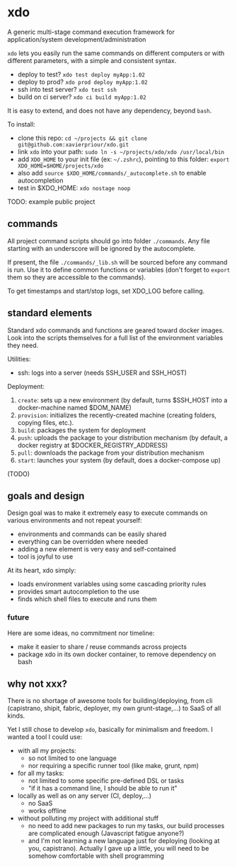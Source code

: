 # xdo
A generic multi-stage command execution framework for application/system development/administration

`xdo` lets you easily run the same commands on different computers or with different parameters,
with a simple and consistent syntax.

- deploy to test? `xdo test deploy myApp:1.02`
- deploy to prod? `xdo prod deploy myApp:1.02`
- ssh into test server? `xdo test ssh`
- build on ci server? `xdo ci build myApp:1.02`

It is easy to extend, and does not have any dependency, beyond `bash`.

To install:

- clone this repo: `cd ~/projects && git clone git@github.com:xavierpriour/xdo.git`
- link `xdo` into your path: `sudo ln -s ~/projects/xdo/xdo /usr/local/bin` 
- add `XDO_HOME` to your init file (ex: `~/.zshrc`), pointing to this folder: `export XDO_HOME=$HOME/projects/xdo`
- also add `source $XDO_HOME/commands/_autocomplete.sh` to enable autocompletion
- test in $XDO_HOME: `xdo nostage noop`

TODO: example public project

## commands

All project command scripts should go into folder `./commands`.
Any file starting with an underscore will be ignored by the autocomplete.

If present, the file `./commands/_lib.sh` will be sourced before any command is run.
Use it to define common functions or variables
(don't forget to `export` them so they are accessible to the commands).

To get timestamps and start/stop logs, set XDO_LOG before calling.

## standard elements

Standard xdo commands and functions are geared toward docker images.
Look into the scripts themselves for a full list of the environment variables they need.

Utilities:

- ssh: logs into a server (needs SSH_USER and SSH_HOST)

Deployment:

1. `create`: sets up a new environment (by default, turns $SSH_HOST into a docker-machine named $DOM_NAME)
1. `provision`: initializes the recently-created machine (creating folders, copying files, etc.).
1. `build`: packages the system for deployment
1. `push`: uploads the package to your distribution mechanism (by default, a docker registry at $DOCKER_REGISTRY_ADDRESS)
1. `pull`: downloads the package from your distribution mechanism
1. `start`: launches your system (by default, does a docker-compose up)

(TODO)

## goals and design

Design goal was to make it extremely easy to execute commands on various environments and
not repeat yourself:

- environments and commands can be easily shared
- everything can be overridden where needed
- adding a new element is very easy and self-contained
- tool is joyful to use

At its heart, xdo simply:

- loads environment variables using some cascading priority rules
- provides smart autocompletion to the use
- finds which shell files to execute and runs them

### future

Here are some ideas, no commitment nor timeline:

- make it easier to share / reuse commands across projects
- package xdo in its own docker container, to remove dependency on bash

## why not xxx?

There is no shortage of awesome tools for building/deploying, from cli
(capistrano, shipit, fabric, deployer, my own grunt-stage,...)
to SaaS of all kinds.

Yet I still chose to develop `xdo`, basically for minimalism and freedom.
I wanted a tool I could use:

- with all my projects:
    - so not limited to one language
    - nor requiring a specific runner tool (like make, grunt, npm)
- for all my tasks:
    - not limited to some specific pre-defined DSL or tasks
    - "if it has a command line, I should be able to run it"
- locally as well as on any server (CI, deploy,...)
    - no SaaS
    - works offline
- without polluting my project with additional stuff
    - no need to add new packages to run my tasks,
    our build processes are complicated enough (Javascript fatigue anyone?)
    - and I'm not learning a new language just for deploying (looking at you, capistrano).
    Actually I gave up a little, you will need to be somehow comfortable with shell programming 
